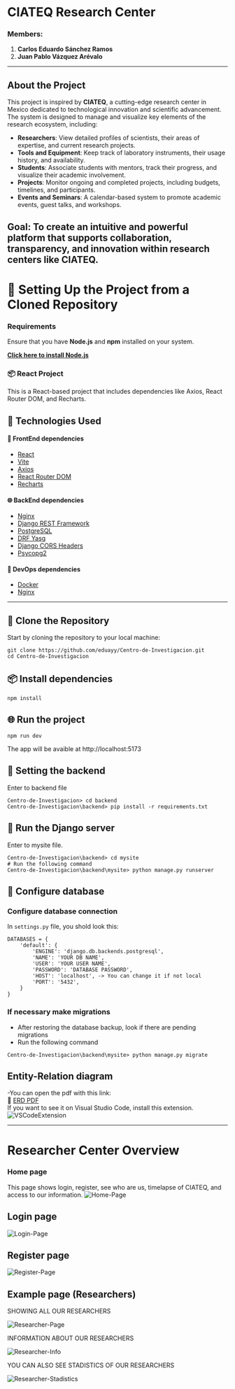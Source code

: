 # **CIATEQ Research Center**

### **Members:**
1. **Carlos Eduardo Sánchez Ramos**
2. **Juan Pablo Vázquez Arévalo**

---

## **About the Project**

This project is inspired by **CIATEQ**, a cutting-edge research center in Mexico dedicated to technological innovation and scientific advancement. The system is designed to manage and visualize key elements of the research ecosystem, including:

- **Researchers**: View detailed profiles of scientists, their areas of expertise, and current research projects.
- **Tools and Equipment**: Keep track of laboratory instruments, their usage history, and availability.
- **Students**: Associate students with mentors, track their progress, and visualize their academic involvement.
- **Projects**: Monitor ongoing and completed projects, including budgets, timelines, and participants.
- **Events and Seminars**: A calendar-based system to promote academic events, guest talks, and workshops.

**Goal**: To create an intuitive and powerful platform that supports collaboration, transparency, and innovation within research centers like CIATEQ.  
---
# 🚀 Setting Up the Project from a Cloned Repository  

### **Requirements**  
Ensure that you have **Node.js** and **npm** installed on your system.

[**Click here to install Node.js**](https://nodejs.org/)

### 📦 React Project

This is a React-based project that includes dependencies like Axios, React Router DOM, and Recharts.

## 🚀 Technologies Used
#### 🤳 FrontEnd dependencies
- [React](https://reactjs.org/)
- [Vite](https://vitejs.dev/)
- [Axios](https://axios-http.com/)
- [React Router DOM](https://reactrouter.com/)
- [Recharts](https://recharts.org/)
#### 🌐 BackEnd dependencies
- [Nginx](https://nginx.org/en/)
- [Django REST Framework](https://www.django-rest-framework.org/)
- [PostgreSQL](https://www.postgresql.org/)
- [DRF Yasg](https://drf-yasg.readthedocs.io/)
- [Django CORS Headers](https://pypi.org/project/django-cors-headers/)
- [Psycopg2](https://pypi.org/project/psycopg2/)
#### 👾 DevOps dependencies  
- [Docker](https://www.docker.com/)
- [Nginx](https://www.nginx.com/)
---

## 📁 Clone the Repository

Start by cloning the repository to your local machine:

```
git clone https://github.com/eduayy/Centro-de-Investigacion.git
cd Centro-de-Investigacion
```

## 📦 Install dependencies

```
npm install
```

## 🌐 Run the project
```
npm run dev
```
The app will be avaible at http://localhost:5173 

## 🎯 Setting the backend
Enter to backend file
```
Centro-de-Investigacion> cd backend
Centro-de-Investigacion\backend> pip install -r requirements.txt
```

## 🤖 Run the Django server 
Enter to mysite file.
```
Centro-de-Investigacion\backend> cd mysite
# Run the following command
Centro-de-Investigacion\backend\mysite> python manage.py runserver
```
## 🎰 Configure database 

### Configure database connection
In `settings.py` file, you shold look this:
```
DATABASES = {
    'default': {
        'ENGINE': 'django.db.backends.postgresql',
        'NAME': 'YOUR DB NAME',
        'USER': 'YOUR USER NAME',
        'PASSWORD': 'DATABASE PASSWORD',
        'HOST': 'localhost', -> You can change it if not local
        'PORT': '5432',
    }
}
```

### If necessary make migrations
- After restoring the database backup, look if there are pending migrations
- Run the following command
```
Centro-de-Investigacion\backend\mysite> python manage.py migrate
```

## Entity-Relation diagram  
-You can open the pdf with this link:  
📄 [ERD PDF](./ERD-RESEARCHER-CENTER.pdf)  
If you want to see it on Visual Studio Code, install this extension.  
![VSCodeExtension](https://github.com/user-attachments/assets/1d89afab-f617-4dbf-8c0f-864696d5b8b3)

---  
# Researcher Center Overview

### Home page
This page shows login, register, see who are us, timelapse of CIATEQ, and access to our information. 
![Home-Page](https://github.com/user-attachments/assets/1945c803-9221-4a60-aefe-6e87976d66c1)

## Login page  

![Login-Page](https://github.com/user-attachments/assets/570c1213-92cd-4e49-aeca-65e415ff1d6e)

## Register page  

![Register-Page](https://github.com/user-attachments/assets/9123b4d2-5255-499d-878b-45a03807f562)

## Example page (Researchers)

SHOWING ALL OUR RESEARCHERS  

![Researcher-Page](https://github.com/user-attachments/assets/f3638fdb-f947-45c0-9f17-27edd5edca87)  

INFORMATION ABOUT OUR RESEARCHERS  

![Researcher-Info](https://github.com/user-attachments/assets/5f06fdd0-bec1-46d4-87ed-1846fd935ae2)

YOU CAN ALSO SEE STADISTICS OF OUR RESEARCHERS

![Researcher-Stadistics](https://github.com/user-attachments/assets/fe63d491-e85b-489a-ae11-6b6c967da01d)


